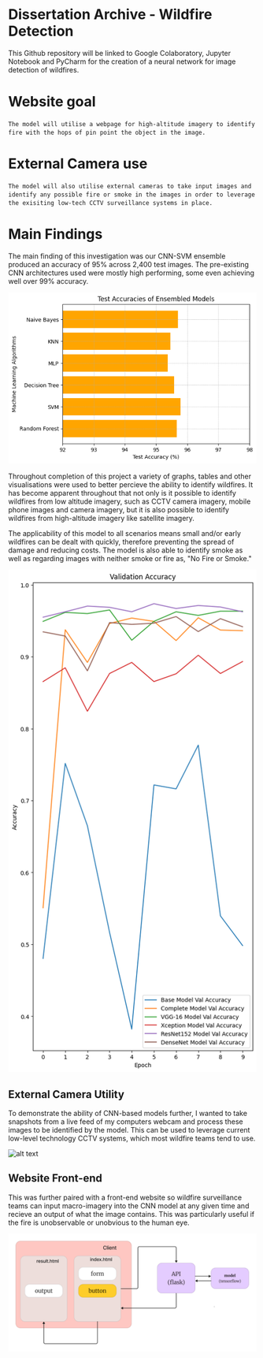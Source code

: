 # Dissertation Archive - Wildfire Detection
This Github repository will be linked to Google Colaboratory, Jupyter Notebook and PyCharm for the creation of a neural network for image detection of wildfires.


# Website goal
``The model will utilise a webpage for high-altitude imagery to identify fire with the hops of pin point the object in the image.``

# External Camera use
``The model will also utilise external cameras to take input images and identify any possible fire or smoke in the images in order to leverage the exisiting low-tech CCTV surveillance systems in place.``

# Main Findings
The main finding of this investigation was our CNN-SVM ensemble produced an accuracy of 95% across 2,400 test images. The pre-existing CNN architectures used were mostly high performing, some even achieving well over 99% accuracy.

![alt text](https://github.com/KoraySali/Dissertation_Archive/blob/c42a8902444419737c173227298aa029a3c68092/ML%20Ensembled%20Test%20Accuracies.png)

Throughout completion of this project a variety of graphs, tables and other visualisations were used to better percieve the ability to identify wildfires. It has become apparent throughout that not only is it possible to identify wildfires from low altitude imagery, such as CCTV camera imagery, mobile phone images and camera imagery, but it is also possible to identify wildfires from high-altitude imagery like satellite imagery.

The applicability of this model to all scenarios means small and/or early wildfires can be dealt with quickly, therefore preventing the spread of damage and reducing costs. The model is also able to identify smoke as well as regarding images with neither smoke or fire as, "No Fire or Smoke."

![alt text](https://github.com/KoraySali/Dissertation_Archive/blob/ce320e158786d268ef4100d587b7e530dff443b1/Validation%20Accuracy.png)

## External Camera Utility

To demonstrate the ability of CNN-based models further, I wanted to take snapshots from a live feed of my computers webcam and process these images to be identified by the model. This can be used to leverage current low-level technology CCTV systems, which most wildfire teams tend to use.

![alt text]()

## Website Front-end

This was further paired with a front-end website so wildfire surveillance teams can input macro-imagery into the CNN model at any given time and recieve an output of what the image contains. This was particularly useful if the fire is unobservable or unobvious to the human eye.

![alt text](https://github.com/KoraySali/Dissertation_Archive/blob/ac1870d880a84438bf40fd3bcee34a3be033c8de/Backend%20Pycharm%20Diagram.jpg)
